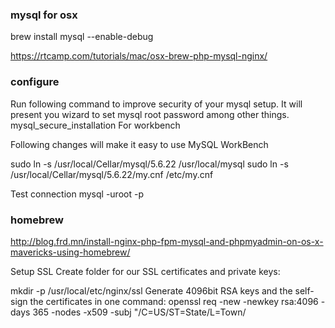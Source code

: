 ### mysql for osx

brew install mysql --enable-debug

https://rtcamp.com/tutorials/mac/osx-brew-php-mysql-nginx/


### configure

Run following command to improve security of your mysql setup. It will present you wizard to set mysql root password among other things.
mysql_secure_installation
For workbench

Following changes will make it easy to use MySQL WorkBench

sudo ln -s /usr/local/Cellar/mysql/5.6.22 /usr/local/mysql
sudo ln -s /usr/local/Cellar/mysql/5.6.22/my.cnf /etc/my.cnf

Test connection
mysql -uroot -p


### homebrew

http://blog.frd.mn/install-nginx-php-fpm-mysql-and-phpmyadmin-on-os-x-mavericks-using-homebrew/

Setup SSL
Create folder for our SSL certificates and private keys:

mkdir -p /usr/local/etc/nginx/ssl
Generate 4096bit RSA keys and the self-sign the certificates in one command:
openssl req -new -newkey rsa:4096 -days 365 -nodes -x509 -subj "/C=US/ST=State/L=Town/
